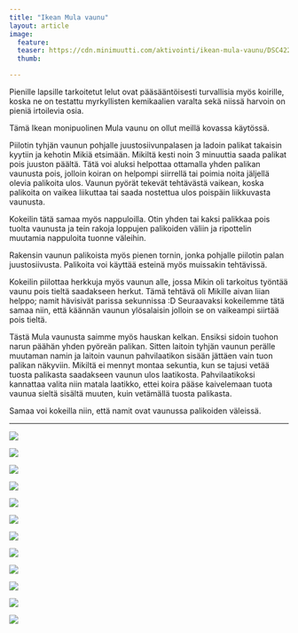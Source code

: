 ```yaml
---
title: "Ikean Mula vaunu"
layout: article
image:
  feature:
  teaser: https://cdn.minimuutti.com/aktivointi/ikean-mula-vaunu/DSC42292-245px.jpg
  thumb:

---
```


Pienille lapsille tarkoitetut lelut ovat pääsääntöisesti turvallisia myös koirille, koska ne on testattu myrkyllisten kemikaalien varalta sekä niissä harvoin on pieniä irtoilevia osia.

Tämä Ikean monipuolinen Mula vaunu on ollut meillä kovassa käytössä.

Piilotin tyhjän vaunun pohjalle juustosiivunpalasen ja ladoin palikat takaisin kyytiin ja kehotin Mikiä etsimään. Mikiltä kesti noin 3 minuuttia saada palikat pois juuston päältä. Tätä voi aluksi helpottaa ottamalla yhden palikan vaunusta pois, jolloin koiran on helpompi siirrellä tai poimia noita jäljellä olevia palikoita ulos. Vaunun pyörät tekevät tehtävästä vaikean, koska palikoita on vaikea liikuttaa tai saada nostettua ulos poispäin liikkuvasta vaunusta.

Kokeilin tätä samaa myös nappuloilla. Otin yhden tai kaksi palikkaa pois tuolta vaunusta ja tein rakoja loppujen palikoiden väliin ja ripottelin muutamia nappuloita tuonne väleihin. 

Rakensin vaunun palikoista myös pienen tornin, jonka pohjalle piilotin palan juustosiivusta. Palikoita voi käyttää esteinä myös muissakin tehtävissä.

Kokeilin piilottaa herkkuja myös vaunun alle, jossa Mikin oli tarkoitus työntää vaunu pois tieltä saadakseen herkut. Tämä tehtävä oli Mikille aivan liian helppo; namit hävisivät parissa sekunnissa :D Seuraavaksi kokeilemme tätä samaa niin, että käännän vaunun ylösalaisin jolloin se on vaikeampi siirtää pois tieltä.

Tästä Mula vaunusta saimme myös hauskan kelkan. Ensiksi sidoin tuohon narun päähän yhden pyöreän palikan. Sitten laitoin tyhjän vaunun perälle muutaman namin ja laitoin vaunun pahvilaatikon sisään jättäen vain tuon palikan näkyviin. Mikiltä ei mennyt montaa sekuntia, kun se tajusi vetää tuosta palikasta saadakseen vaunun ulos laatikosta. Pahvilaatikoksi kannattaa valita niin matala laatikko, ettei koira pääse kaivelemaan tuota vaunua sieltä sisältä muuten, kuin vetämällä tuosta palikasta.

Samaa voi kokeilla niin, että namit ovat vaunussa palikoiden väleissä.

---

![](https://cdn.minimuutti.com/aktivointi/ikean-mula-vaunu/DSC42292-800px.jpg)

![](https://cdn.minimuutti.com/aktivointi/ikean-mula-vaunu/DSC42352-800px.jpg)

![](https://cdn.minimuutti.com/aktivointi/ikean-mula-vaunu/DSC44287-800px.jpg)

![](https://cdn.minimuutti.com/aktivointi/ikean-mula-vaunu/DSC42852-800px.jpg)

![](https://cdn.minimuutti.com/aktivointi/karryn-vetaminen/DSC42855-800px.jpg)

![](https://cdn.minimuutti.com/aktivointi/karryn-vetaminen/DSC42862-800px.jpg)

![](https://cdn.minimuutti.com/aktivointi/karryn-vetaminen/DSC42890-800px.jpg)

![](https://cdn.minimuutti.com/aktivointi/karryn-vetaminen/DSC42919-800px.jpg)

![](https://cdn.minimuutti.com/aktivointi/karryn-vetaminen/DSC42929-800px.jpg)

![](https://cdn.minimuutti.com/aktivointi/karryn-vetaminen/DSC54173-800px.jpg)

![](https://cdn.minimuutti.com/aktivointi/ikean-mula-vaunu/DSC42357-800px.jpg)

![](https://cdn.minimuutti.com/aktivointi/ritila/DSC42191-800px.jpg)
